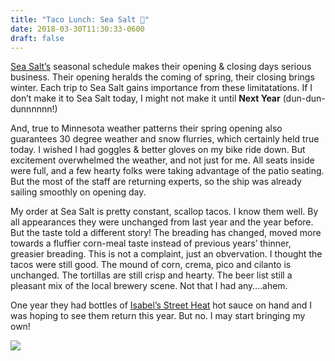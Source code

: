 ```yaml
---
title: "Taco Lunch: Sea Salt 🌮"
date: 2018-03-30T11:30:33-0600
draft: false
---
```






[Sea Salt’s](https://seasalteatery.wordpress.com) seasonal schedule makes their opening & closing days serious business. Their opening heralds the coming of spring, their closing brings winter. Each trip to Sea Salt gains importance from these limitatations. If I don’t make it to Sea Salt today, I might not make it until **Next Year** (dun-dun-dunnnnnn!)

And, true to Minnesota weather patterns their spring opening also guarantees 30 degree weather and snow flurries, which certainly held true today. I wished I had goggles & better gloves on my bike ride down. But excitement overwhelmed the weather, and not just for me. All seats inside were full, and a few hearty folks were taking advantage of the patio seating. But the most of the staff are returning experts, so the ship was already sailing smoothly on opening day.

My order at Sea Salt is pretty constant, scallop tacos. I know them well. By all appearances they were unchanged from last year and the year before. But the taste told a different story! The breading has changed, moved more towards a fluffier corn-meal taste instead of previous years’ thinner, greasier breading. This is not a complaint, just an obvervation. I thought the tacos were still good. The mound of corn, crema, pico and cilanto is unchanged. The tortillas are still crisp and hearty. The beer list still a pleasant mix of the local brewery scene. Not that I had any….ahem.

One year they had bottles of [Isabel’s Street Heat](http://www.isabelstreetheat.com/) hot sauce on hand and I was hoping to see them return this year. But no. I may start bringing my own!

![](/images/2018/5b2a002826.jpg)



